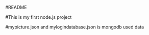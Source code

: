 #README

#This is my first node.js project

#mypicture.json and mylogindatabase.json is mongodb used data
